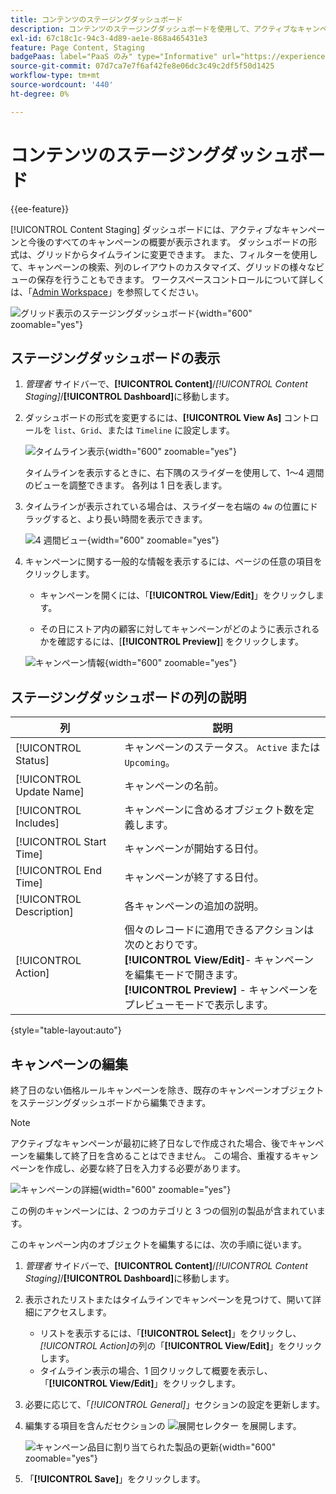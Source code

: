 ```yaml
---
title: コンテンツのステージングダッシュボード
description: コンテンツのステージングダッシュボードを使用して、アクティブなキャンペーンと今後のすべてのキャンペーンの概要にアクセスします。
exl-id: 67c18c1c-94c3-4d89-ae1e-868a465431e3
feature: Page Content, Staging
badgePaas: label="PaaS のみ" type="Informative" url="https://experienceleague.adobe.com/ja/docs/commerce/user-guides/product-solutions" tooltip="Adobe Commerce on Cloud プロジェクト（Adobeが管理する PaaS インフラストラクチャ）およびオンプレミスプロジェクトにのみ適用されます。"
source-git-commit: 07d7ca7e7f6af42fe8e06dc3c49c2df5f50d1425
workflow-type: tm+mt
source-wordcount: '440'
ht-degree: 0%

---
```


# コンテンツのステージングダッシュボード

{{ee-feature}}

[!UICONTROL Content Staging] ダッシュボードには、アクティブなキャンペーンと今後のすべてのキャンペーンの概要が表示されます。 ダッシュボードの形式は、グリッドからタイムラインに変更できます。 また、フィルターを使用して、キャンペーンの検索、列のレイアウトのカスタマイズ、グリッドの様々なビューの保存を行うこともできます。 ワークスペースコントロールについて詳しくは、「[Admin Workspace](../getting-started/admin-workspace.md)」を参照してください。

![ グリッド表示のステージングダッシュボード ](./assets/content-staging-grid-view.png){width="600" zoomable="yes"}

## ステージングダッシュボードの表示

1. _管理者_ サイドバーで、**[!UICONTROL Content]**/_[!UICONTROL Content Staging]_/**[!UICONTROL Dashboard]**&#x200B;に移動します。

1. ダッシュボードの形式を変更するには、**[!UICONTROL View As]** コントロールを `list`、`Grid`、または `Timeline` に設定します。

   ![ タイムライン表示 ](./assets/content-staging-dashboard-timeline.png){width="600" zoomable="yes"}

   タイムラインを表示するときに、右下隅のスライダーを使用して、1～4 週間のビューを調整できます。 各列は 1 日を表します。

1. タイムラインが表示されている場合は、スライダーを右端の `4w` の位置にドラッグすると、より長い時間を表示できます。

   ![4 週間ビュー ](./assets/content-staging-timeline-4-week-view.png){width="600" zoomable="yes"}

1. キャンペーンに関する一般的な情報を表示するには、ページの任意の項目をクリックします。

   - キャンペーンを開くには、「**[!UICONTROL View/Edit]**」をクリックします。

   - その日にストア内の顧客に対してキャンペーンがどのように表示されるかを確認するには、[**[!UICONTROL Preview]**] をクリックします。

   ![ キャンペーン情報 ](./assets/content-staging-campaign-info.png){width="600" zoomable="yes"}

## ステージングダッシュボードの列の説明

| 列 | 説明 |
|--- |--- |
| [!UICONTROL Status] | キャンペーンのステータス。 `Active` または `Upcoming`。 |
| [!UICONTROL Update Name] | キャンペーンの名前。 |
| [!UICONTROL Includes] | キャンペーンに含めるオブジェクト数を定義します。 |
| [!UICONTROL Start Time] | キャンペーンが開始する日付。 |
| [!UICONTROL End Time] | キャンペーンが終了する日付。 |
| [!UICONTROL Description] | 各キャンペーンの追加の説明。 |
| [!UICONTROL Action] | 個々のレコードに適用できるアクションは次のとおりです。<br/>**[!UICONTROL View/Edit]**- キャンペーンを編集モードで開きます。<br/>**[!UICONTROL Preview]** - キャンペーンをプレビューモードで表示します。 |

{style="table-layout:auto"}

## キャンペーンの編集

終了日のない価格ルールキャンペーンを除き、既存のキャンペーンオブジェクトをステージングダッシュボードから編集できます。

>[!NOTE]
>
>アクティブなキャンペーンが最初に終了日なしで作成された場合、後でキャンペーンを編集して終了日を含めることはできません。 この場合、重複するキャンペーンを作成し、必要な終了日を入力する必要があります。

![ キャンペーンの詳細 ](./assets/content-staging-dashboard-view-edit.png){width="600" zoomable="yes"}

この例のキャンペーンには、2 つのカテゴリと 3 つの個別の製品が含まれています。

このキャンペーン内のオブジェクトを編集するには、次の手順に従います。

1. _管理者_ サイドバーで、**[!UICONTROL Content]**/_[!UICONTROL Content Staging]_/**[!UICONTROL Dashboard]**&#x200B;に移動します。

1. 表示されたリストまたはタイムラインでキャンペーンを見つけて、開いて詳細にアクセスします。

   - リストを表示するには、「**[!UICONTROL Select]**」をクリックし、_[!UICONTROL Action]_&#x200B;の列の「**[!UICONTROL View/Edit]**」をクリックします。
   - タイムライン表示の場合、1 回クリックして概要を表示し、「**[!UICONTROL View/Edit]**」をクリックします。

1. 必要に応じて、「_[!UICONTROL General]_」セクションの設定を更新します。

1. 編集する項目を含んだセクションの ![ 展開セレクター ](../assets/icon-display-expand.png) を展開します。

   ![ キャンペーン品目に割り当てられた製品の更新 ](./assets/content-staging-campaign-edit-products.png){width="600" zoomable="yes"}

1. 「**[!UICONTROL Save]**」をクリックします。
